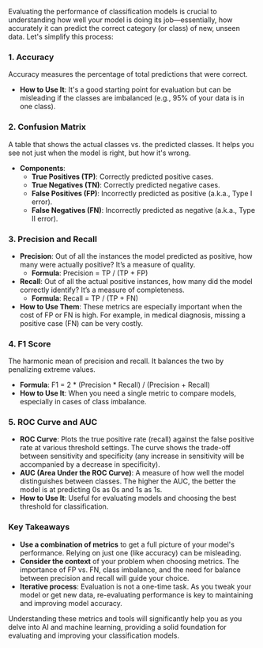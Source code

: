 Evaluating the performance of classification models is crucial to understanding how well your model is doing its job—essentially, how accurately it can predict the correct category (or class) of new, unseen data. Let's simplify this process:

### 1. **Accuracy**

  Accuracy measures the percentage of total predictions that were correct.
- **How to Use It**: It's a good starting point for evaluation but can be misleading if the classes are imbalanced (e.g., 95% of your data is in one class).

### 2. **Confusion Matrix**

  A table that shows the actual classes vs. the predicted classes. It helps you see not just when the model is right, but how it's wrong.
- **Components**:
  - **True Positives (TP)**: Correctly predicted positive cases.
  - **True Negatives (TN)**: Correctly predicted negative cases.
  - **False Positives (FP)**: Incorrectly predicted as positive (a.k.a., Type I error).
  - **False Negatives (FN)**: Incorrectly predicted as negative (a.k.a., Type II error).

### 3. **Precision and Recall**

- **Precision**: Out of all the instances the model predicted as positive, how many were actually positive? It’s a measure of quality.
  - **Formula**: Precision = TP / (TP + FP)
- **Recall**: Out of all the actual positive instances, how many did the model correctly identify? It’s a measure of completeness.
  - **Formula**: Recall = TP / (TP + FN)
- **How to Use Them**: These metrics are especially important when the cost of FP or FN is high. For example, in medical diagnosis, missing a positive case (FN) can be very costly.

### 4. **F1 Score**

  The harmonic mean of precision and recall. It balances the two by penalizing extreme values.
  - **Formula**: F1 = 2 * (Precision * Recall) / (Precision + Recall)
- **How to Use It**: When you need a single metric to compare models, especially in cases of class imbalance.

### 5. **ROC Curve and AUC**

- **ROC Curve**: Plots the true positive rate (recall) against the false positive rate at various threshold settings. The curve shows the trade-off between sensitivity and specificity (any increase in sensitivity will be accompanied by a decrease in specificity).
- **AUC (Area Under the ROC Curve)**: A measure of how well the model distinguishes between classes. The higher the AUC, the better the model is at predicting 0s as 0s and 1s as 1s.
- **How to Use It**: Useful for evaluating models and choosing the best threshold for classification.

### Key Takeaways

- **Use a combination of metrics** to get a full picture of your model's performance. Relying on just one (like accuracy) can be misleading.
- **Consider the context** of your problem when choosing metrics. The importance of FP vs. FN, class imbalance, and the need for balance between precision and recall will guide your choice.
- **Iterative process**: Evaluation is not a one-time task. As you tweak your model or get new data, re-evaluating performance is key to maintaining and improving model accuracy.

Understanding these metrics and tools will significantly help you as you delve into AI and machine learning, providing a solid foundation for evaluating and improving your classification models.
